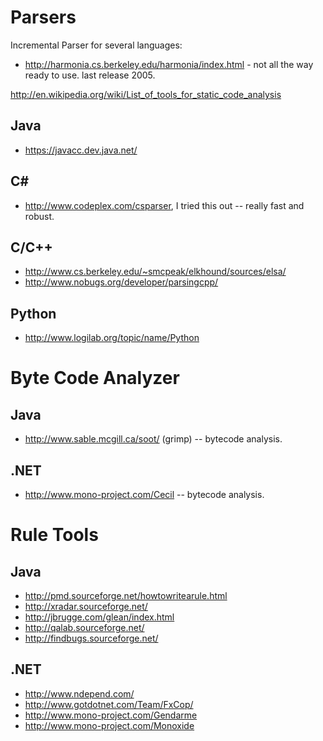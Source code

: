 # Parsers #

Incremental Parser for several languages:
  * http://harmonia.cs.berkeley.edu/harmonia/index.html - not all the way ready to use. last release 2005.

http://en.wikipedia.org/wiki/List_of_tools_for_static_code_analysis

## Java ##
  * https://javacc.dev.java.net/

## C# ##
  * http://www.codeplex.com/csparser, I tried this out -- really fast and robust.

## C/C++ ##
  * http://www.cs.berkeley.edu/~smcpeak/elkhound/sources/elsa/
  * http://www.nobugs.org/developer/parsingcpp/

## Python ##
  * http://www.logilab.org/topic/name/Python

# Byte Code Analyzer #

## Java ##
  * http://www.sable.mcgill.ca/soot/ (grimp) -- bytecode analysis.

## .NET ##
  * http://www.mono-project.com/Cecil -- bytecode analysis.

# Rule Tools #

## Java ##
  * http://pmd.sourceforge.net/howtowritearule.html
  * http://xradar.sourceforge.net/
  * http://jbrugge.com/glean/index.html
  * http://qalab.sourceforge.net/
  * http://findbugs.sourceforge.net/

## .NET ##
  * http://www.ndepend.com/
  * http://www.gotdotnet.com/Team/FxCop/
  * http://www.mono-project.com/Gendarme
  * http://www.mono-project.com/Monoxide